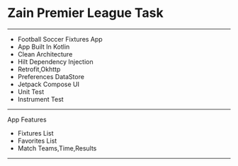 # Zain Premier League Task
-----------------------------------------------------------------------------------------------------------
* Football Soccer Fixtures App
* App Built In Kotlin
* Clean Architecture
* Hilt Dependency Injection
* Retrofit,Okhttp
* Preferences DataStore
* Jetpack Compose UI
* Unit Test
* Instrument Test
-----------------------------------------------------------------------------------------------------------

 App Features
* Fixtures List
* Favorites List
* Match Teams,Time,Results
-----------------------------------------------------------------------------------------------------------



